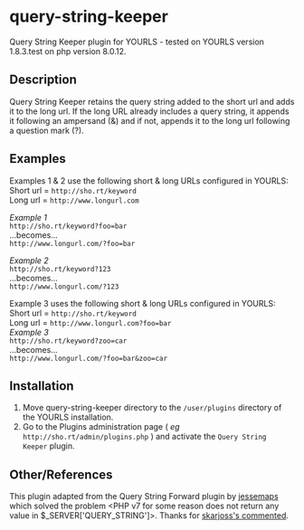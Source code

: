 # query-string-keeper
Query String Keeper plugin for YOURLS - tested on YOURLS version 1.8.3.test on php version 8.0.12.

Description
-----------
Query String Keeper retains the query string added to the short url and adds it to the long url. If the long URL already includes a query string, it appends it following an ampersand (&) and if not, appends it to the long url following a question mark (?).  

Examples
--------
Examples 1 & 2 use the following short & long URLs configured in YOURLS:  
Short url = `http://sho.rt/keyword`  
Long url  = `http://www.longurl.com`  

_Example 1_  
`http://sho.rt/keyword?foo=bar`  
...becomes...  
`http://www.longurl.com/?foo=bar`  

_Example 2_  
`http://sho.rt/keyword?123`  
...becomes...  
`http://www.longurl.com/?123`  

Example 3 uses the following short & long URLs configured in YOURLS:  
Short url = `http://sho.rt/keyword`  
Long url  = `http://www.longurl.com?foo=bar`  
_Example 3_  
`http://sho.rt/keyword?zoo=car`  
...becomes...  
`http://www.longurl.com/?foo=bar&zoo=car`  

Installation
------------
1. Move query-string-keeper directory to the `/user/plugins` directory of the YOURLS installation.  
2. Go to the Plugins administration page ( *eg* `http://sho.rt/admin/plugins.php` ) and activate the `Query String Keeper` plugin.  

Other/References
----------------
This plugin adapted from the Query String Forward plugin by [jessemaps](https://github.com/jessemaps/yourls-query-string-keeper) which solved the problem <PHP v7 for some reason does not return any value in $_SERVER['QUERY_STRING']>.
Thanks for [skarjoss's commented](https://github.com/jessemaps/yourls-query-string-keeper/issues/1#issuecomment-1039690531). 

